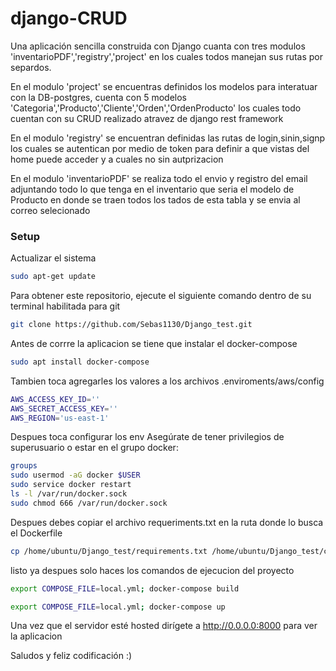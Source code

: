 # django-CRUD
Una aplicación sencilla construida con Django cuanta con tres modulos 'inventarioPDF','registry','project' en los cuales todos manejan sus rutas por separdos. 

En el modulo 'project' se encuentras definidos los modelos para interatuar con la DB-postgres, cuenta con 5 modelos 'Categoria','Producto','Cliente','Orden','OrdenProducto' los cuales todo cuentan con su CRUD realizado atravez de django rest framework

En el modulo 'registry' se encuentran definidas las rutas de login,sinin,signp los cuales se autentican por medio de token para definir a que vistas del home puede acceder y a cuales no sin autprizacion 

En el modulo 'inventarioPDF' se realiza todo el envio y registro del email adjuntando todo lo que tenga en el inventario que seria el modelo de Producto en donde se traen todos los tados de esta tabla y se envia al correo selecionado 


### Setup
Actualizar el sistema
```bash
sudo apt-get update
```
Para obtener este repositorio, ejecute el siguiente comando dentro de su terminal habilitada para git
```bash
git clone https://github.com/Sebas1130/Django_test.git
```
Antes de corrre la aplicacion se tiene que instalar el docker-compose
```bash
sudo apt install docker-compose
```
Tambien toca agregarles los valores a los archivos .enviroments/aws/config
```bash
AWS_ACCESS_KEY_ID=''
AWS_SECRET_ACCESS_KEY=''
AWS_REGION='us-east-1'
```
Despues toca configurar los env Asegúrate de tener privilegios de superusuario o estar en el grupo docker:
```bash
groups
sudo usermod -aG docker $USER
sudo service docker restart
ls -l /var/run/docker.sock
sudo chmod 666 /var/run/docker.sock
```

Despues debes copiar el archivo requeriments.txt en la ruta donde lo busca el Dockerfile
```bash
cp /home/ubuntu/Django_test/requirements.txt /home/ubuntu/Django_test/compose/dev/django/
```

listo ya despues solo haces los comandos de ejecucion del proyecto
```bash
export COMPOSE_FILE=local.yml; docker-compose build
```
```bash
export COMPOSE_FILE=local.yml; docker-compose up
```

Una vez que el servidor esté hosted dirígete a http://0.0.0.0:8000 para ver la aplicacion

Saludos y feliz codificación :)
